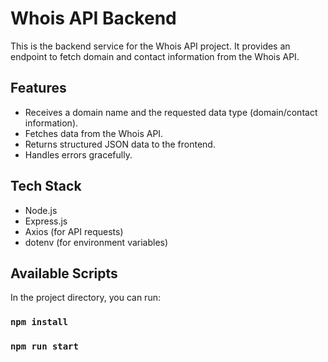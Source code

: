 # Whois API Backend

This is the backend service for the Whois API project. It provides an endpoint to fetch domain and contact information from the Whois API.

## Features
- Receives a domain name and the requested data type (domain/contact information).
- Fetches data from the Whois API.
- Returns structured JSON data to the frontend.
- Handles errors gracefully.

## Tech Stack
- Node.js
- Express.js
- Axios (for API requests)
- dotenv (for environment variables)

## Available Scripts

In the project directory, you can run:

### `npm install`
### `npm run start`
